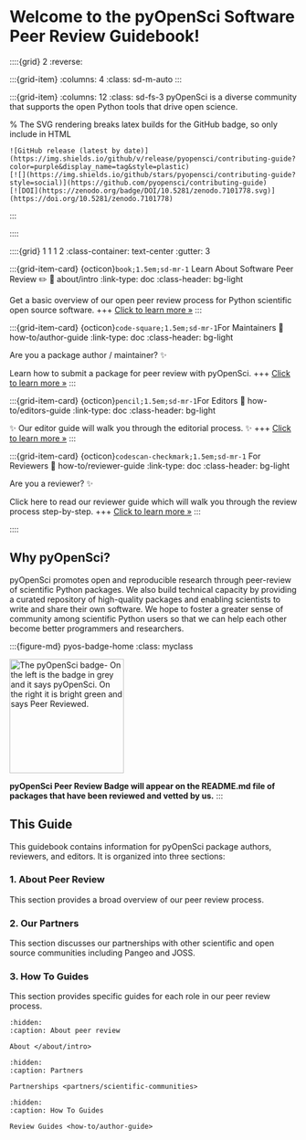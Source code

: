 # Welcome to the pyOpenSci Software Peer Review Guidebook!

::::{grid} 2
:reverse:

:::{grid-item}
:columns: 4
:class: sd-m-auto
:::

:::{grid-item}
:columns: 12
:class: sd-fs-3
pyOpenSci is a diverse community that supports the open Python tools that
drive open science.

% The SVG rendering breaks latex builds for the GitHub badge, so only include in HTML
```{only} html
![GitHub release (latest by date)](https://img.shields.io/github/v/release/pyopensci/contributing-guide?color=purple&display_name=tag&style=plastic)
[![](https://img.shields.io/github/stars/pyopensci/contributing-guide?style=social)](https://github.com/pyopensci/contributing-guide)
[![DOI](https://zenodo.org/badge/DOI/10.5281/zenodo.7101778.svg)](https://doi.org/10.5281/zenodo.7101778)
```
:::

::::
<!-- I think this is the end of the header - below begins the next grid-->

::::{grid} 1 1 1 2
:class-container: text-center
:gutter: 3

:::{grid-item-card} {octicon}`book;1.5em;sd-mr-1` Learn About Software Peer Review ✏️
:link: about/intro
:link-type: doc
:class-header: bg-light

Get a basic overview of our open peer review process for Python scientific open source
software.
+++
[Click to learn more »](about/intro)
:::

:::{grid-item-card} {octicon}`code-square;1.5em;sd-mr-1`For Maintainers
:link: how-to/author-guide
:link-type: doc
:class-header: bg-light

Are you a package author / maintainer? ✨

Learn how to submit a package for peer review with pyOpenSci.
+++
[Click to learn more »](how-to/author-guide)
:::

:::{grid-item-card} {octicon}`pencil;1.5em;sd-mr-1`For Editors
:link: how-to/editors-guide
:link-type: doc
:class-header: bg-light

 ✨ Our editor guide will walk you through the editorial process. ✨
+++
[Click to learn more »](how-to/editors-guide)
:::

:::{grid-item-card} {octicon}`codescan-checkmark;1.5em;sd-mr-1` For Reviewers
:link: how-to/reviewer-guide
:link-type: doc
:class-header: bg-light

Are you a reviewer? ✨

Click here to read our reviewer guide which will walk you through the review
process step-by-step.
+++
[Click to learn more »](how-to/editors-guide)
:::

::::


## Why pyOpenSci?
pyOpenSci promotes open and reproducible research through peer-review of
scientific Python packages. We also build technical capacity by providing a
curated repository of high-quality packages and enabling scientists to write
and share their own software. We hope to foster a greater sense of community
among scientific Python users so that we can help each other become better
programmers and researchers.

:::{figure-md} pyos-badge-home
:class: myclass

<img src="https://tinyurl.com/y22nb8up" alt="The pyOpenSci badge- On the left is the badge in grey and it says pyOpenSci. On the right it is bright green and says Peer Reviewed." class="bg-primary mb-1" width="200px">

**pyOpenSci Peer Review Badge will appear on the README.md file of packages that have been
reviewed and vetted by us.**
:::

## This Guide
This guidebook contains information for pyOpenSci package authors, reviewers,
and editors. It is organized into three sections:

### 1. About Peer Review
This section provides a broad overview of our peer review process.


### 2. Our Partners
This section discusses our partnerships with other scientific and open source
communities including Pangeo and JOSS.

### 3. How To Guides
This section provides specific guides for each role in our peer review process.


```{toctree}
:hidden:
:caption: About peer review

About </about/intro>
```


```{toctree}
:hidden:
:caption: Partners

Partnerships <partners/scientific-communities>
```

```{toctree}
:hidden:
:caption: How To Guides

Review Guides <how-to/author-guide>

```
